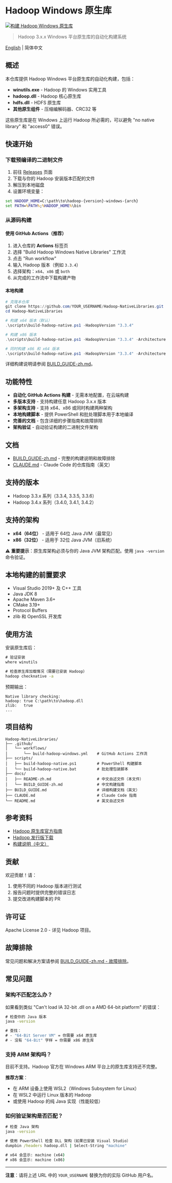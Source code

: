 # Hadoop Windows 原生库

[![构建 Hadoop Windows 原生库](https://github.com/YOUR_USERNAME/Hadoop-NativeLibraries/actions/workflows/build-hadoop-windows.yml/badge.svg)](https://github.com/YOUR_USERNAME/Hadoop-NativeLibraries/actions/workflows/build-hadoop-windows.yml)

> Hadoop 3.x.x Windows 平台原生库的自动化构建系统

[English](../README.md) | 简体中文

## 概述

本仓库提供 Hadoop Windows 平台原生库的自动化构建，包括：

- **winutils.exe** - Hadoop 的 Windows 实用工具
- **hadoop.dll** - Hadoop 核心原生库
- **hdfs.dll** - HDFS 原生库
- **其他原生组件** - 压缩编解码器、CRC32 等

这些原生库是在 Windows 上运行 Hadoop 所必需的，可以避免 "no native library" 和 "access0" 错误。

## 快速开始

### 下载预编译的二进制文件

1. 前往 [Releases](https://github.com/YOUR_USERNAME/Hadoop-NativeLibraries/releases) 页面
2. 下载与你的 Hadoop 安装版本匹配的文件
3. 解压到本地磁盘
4. 设置环境变量：

```cmd
set HADOOP_HOME=C:\path\to\hadoop-{version}-windows-{arch}
set PATH=%PATH%;%HADOOP_HOME%\bin
```

### 从源码构建

#### 使用 GitHub Actions（推荐）

1. 进入仓库的 **Actions** 标签页
2. 选择 "Build Hadoop Windows Native Libraries" 工作流
3. 点击 "Run workflow"
4. 输入 Hadoop 版本（例如 `3.3.4`）
5. 选择架构：`x64`、`x86` 或 `both`
6. 从完成的工作流中下载构建产物

#### 本地构建

```powershell
# 克隆本仓库
git clone https://github.com/YOUR_USERNAME/Hadoop-NativeLibraries.git
cd Hadoop-NativeLibraries

# 构建 x64 版本（默认）
.\scripts\build-hadoop-native.ps1 -HadoopVersion "3.3.4"

# 构建 x86 版本
.\scripts\build-hadoop-native.ps1 -HadoopVersion "3.3.4" -Architecture "x86"

# 同时构建 x86 和 x64 版本
.\scripts\build-hadoop-native.ps1 -HadoopVersion "3.3.4" -Architecture "both"
```

详细构建说明请参阅 [BUILD_GUIDE-zh.md](BUILD_GUIDE-zh.md)。

## 功能特性

- **自动化 GitHub Actions 构建** - 无需本地配置，在云端构建
- **多版本支持** - 支持构建任意 Hadoop 3.x.x 版本
- **多架构支持** - 支持 x64、x86 或同时构建两种架构
- **本地构建脚本** - 提供 PowerShell 和批处理脚本用于本地编译
- **完善的文档** - 包含详细的步骤指南和故障排除
- **架构验证** - 自动验证构建的二进制文件架构

## 文档

- [BUILD_GUIDE-zh.md](BUILD_GUIDE-zh.md) - 完整的构建说明和故障排除
- [CLAUDE.md](../CLAUDE.md) - Claude Code 的仓库指南（英文）

## 支持的版本

- Hadoop 3.3.x 系列（3.3.4, 3.3.5, 3.3.6）
- Hadoop 3.4.x 系列（3.4.0, 3.4.1, 3.4.2）

## 支持的架构

- **x64（64位）** - 适用于 64位 Java JVM（最常见）
- **x86（32位）** - 适用于 32位 Java JVM（旧系统）

⚠️ **重要提示**：原生库架构必须与你的 Java JVM 架构匹配。使用 `java -version` 命令验证。

## 本地构建的前置要求

- Visual Studio 2019+ 及 C++ 工具
- Java JDK 8
- Apache Maven 3.6+
- CMake 3.19+
- Protocol Buffers
- zlib 和 OpenSSL 开发库

## 使用方法

安装原生库后：

```cmd
# 验证安装
where winutils

# 检查原生库加载情况（需要已安装 Hadoop）
hadoop checknative -a
```

预期输出：
```
Native library checking:
hadoop: true C:\path\to\hadoop.dll
zlib:   true
...
```

## 项目结构

```
Hadoop-NativeLibraries/
├── .github/
│   └── workflows/
│       └── build-hadoop-windows.yml    # GitHub Actions 工作流
├── scripts/
│   ├── build-hadoop-native.ps1         # PowerShell 构建脚本
│   └── build-hadoop-native.bat         # 批处理包装脚本
├── docs/
│   ├── README-zh.md                    # 中文自述文件（本文件）
│   └── BUILD_GUIDE-zh.md               # 中文构建指南
├── BUILD_GUIDE.md                      # 详细构建文档（英文）
├── CLAUDE.md                           # Claude Code 指南
└── README.md                           # 英文自述文件
```

## 参考资料

- [Hadoop 原生库官方指南](https://hadoop.apache.org/docs/stable/hadoop-project-dist/hadoop-common/NativeLibraries.html)
- [Hadoop 发行版下载](https://hadoop.apache.org/releases.html)
- [构建说明（中文）](https://www.jianshu.com/p/1b4cbabfd899)

## 贡献

欢迎贡献！请：

1. 使用不同的 Hadoop 版本进行测试
2. 报告问题时提供完整的错误日志
3. 提交改进构建脚本的 PR

## 许可证

Apache License 2.0 - 详见 Hadoop 项目。

## 故障排除

常见问题和解决方案请参阅 [BUILD_GUIDE-zh.md - 故障排除](BUILD_GUIDE-zh.md#故障排除)。

## 常见问题

### 架构不匹配怎么办？

如果看到类似 "Can't load IA 32-bit .dll on a AMD 64-bit platform" 的错误：

```cmd
# 检查你的 Java 版本
java -version

# 查找：
# - "64-Bit Server VM" = 你需要 x64 原生库
# - 没有 "64-Bit" 字样 = 你需要 x86 原生库
```

### 支持 ARM 架构吗？

目前不支持。Hadoop 官方在 Windows ARM 平台上的原生库支持还不完整。

**推荐方案**：
- 在 ARM 设备上使用 WSL2（Windows Subsystem for Linux）
- 在 WSL2 中运行 Linux 版本的 Hadoop
- 或使用 Hadoop 的纯 Java 实现（性能较低）

### 如何验证架构是否匹配？

```cmd
# 检查 Java 架构
java -version

# 使用 PowerShell 检查 DLL 架构（如果已安装 Visual Studio）
dumpbin /headers hadoop.dll | Select-String "machine"

# x64 会显示: machine (x64)
# x86 会显示: machine (x86)
```

---

**注意**：请将上述 URL 中的 `YOUR_USERNAME` 替换为你的实际 GitHub 用户名。
